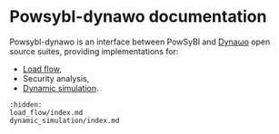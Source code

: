 # Powsybl-dynawo documentation
Powsybl-dynawo is an interface between PowSyBl and [Dynaωo](https://dynawo.github.io) open source suites, providing implementations for:
- [Load flow](./load_flow/index),
- Security analysis,
- [Dynamic simulation](./dynamic_simulation/index).

```{toctree}
:hidden:
load_flow/index.md
dynamic_simulation/index.md
```
